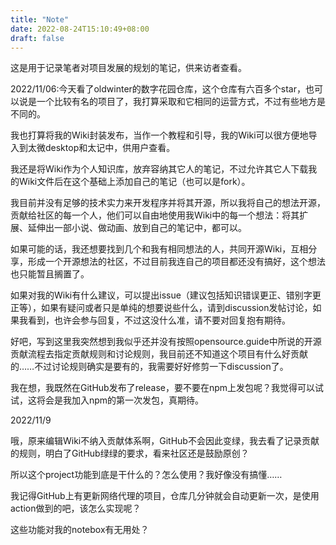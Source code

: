 ```yaml
---
title: "Note"
date: 2022-08-24T15:10:49+08:00
draft: false
---
```


这是用于记录笔者对项目发展的规划的笔记，供来访者查看。

2022/11/06:今天看了oldwinter的数字花园仓库，这个仓库有六百多个star，也可以说是一个比较有名的项目了，我打算采取和它相同的运营方式，不过有些地方是不同的。

我也打算将我的Wiki封装发布，当作一个教程和引导，我的Wiki可以很方便地导入到太微desktop和太记中，供用户查看。

我还是将Wiki作为个人知识库，放弃容纳其它人的笔记，不过允许其它人下载我的Wiki文件后在这个基础上添加自己的笔记（也可以是fork）。

我目前并没有足够的技术实力来开发程序并将其开源，所以我将自己的想法开源，贡献给社区的每一个人，他们可以自由地使用我Wiki中的每一个想法：将其扩展、延伸出一部小说、做动画、放到自己的笔记中，都可以。

如果可能的话，我还想要找到几个和我有相同想法的人，共同开源Wiki，互相分享，形成一个开源想法的社区，不过目前我连自己的项目都还没有搞好，这个想法也只能暂且搁置了。

如果对我的Wiki有什么建议，可以提出issue（建议包括知识错误更正、错别字更正等），如果有疑问或者只是单纯的想要说些什么，请到discussion发帖讨论，如果我看到，也许会参与回复，不过这没什么准，请不要对回复抱有期待。

好吧，写到这里我突然想到我似乎还并没有按照opensource.guide中所说的开源贡献流程去指定贡献规则和讨论规则，我目前还不知道这个项目有什么好贡献的……不过讨论规则确实是要有的，我需要好好修剪一下discussion了。

我在想，我既然在GitHub发布了release，要不要在npm上发包呢？我觉得可以试试，这将会是我加入npm的第一次发包，真期待。

2022/11/9

哦，原来编辑Wiki不纳入贡献体系啊，GitHub不会因此变绿，我去看了记录贡献的规则，明白了GitHub绿绿的要求，看来社区还是鼓励原创？

所以这个project功能到底是干什么的？怎么使用？我好像没有搞懂……

我记得GitHub上有更新网络代理的项目，仓库几分钟就会自动更新一次，是使用action做到的吧，该怎么实现呢？

这些功能对我的notebox有无用处？
